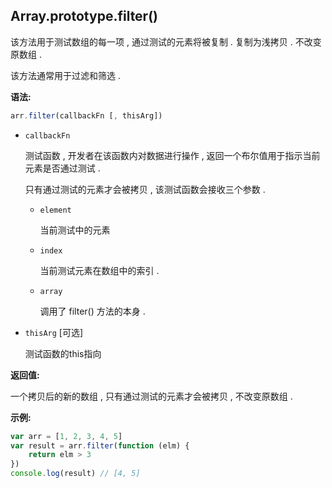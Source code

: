 ## Array.prototype.filter()

该方法用于测试数组的每一项 , 通过测试的元素将被复制 . 复制为浅拷贝 . 不改变原数组 . 

该方法通常用于过滤和筛选 .



**语法:**

```js
arr.filter(callbackFn [, thisArg])
```



- `callbackFn`

  测试函数 , 开发者在该函数内对数据进行操作 , 返回一个布尔值用于指示当前元素是否通过测试 .
  
  只有通过测试的元素才会被拷贝 , 该测试函数会接收三个参数 . 
  
  - `element`
  
    当前测试中的元素
  
  - `index`
  
    当前测试元素在数组中的索引 .
  
  - `array`
  
    调用了 filter() 方法的本身 .

- `thisArg` [可选]

  测试函数的this指向



**返回值:**

一个拷贝后的新的数组 , 只有通过测试的元素才会被拷贝 , 不改变原数组 . 



**示例:**

```js
var arr = [1, 2, 3, 4, 5]
var result = arr.filter(function (elm) {
    return elm > 3
})
console.log(result) // [4, 5]
```

